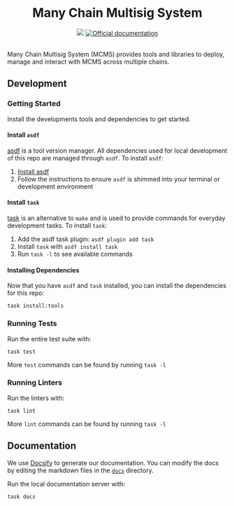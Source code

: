 <div align="center">
  <h1>Many Chain Multisig System</h1>
  <a href='https://github.com/smartcontractkit/mcms/actions/workflows/push-main.yml'><img src="https://github.com/smartcontractkit/mcms/actions/workflows/push-main.yml/badge.svg" /></a>
  <a href="https://miniature-adventure-5kwz5w3.pages.github.io/" rel="nofollow">
    <img src="https://img.shields.io/static/v1?label=docs&message=latest&color=blue" alt="Official documentation">
  </a>
  <br/>
  <br/>
</div>

Many Chain Multisig System (MCMS) provides tools and libraries to deploy, manage and interact with MCMS across multiple chains.

## Development

### Getting Started

Install the developments tools and dependencies to get started.

#### Install `asdf`

[asdf](https://asdf-vm.com/) is a tool version manager. All dependencies used for local development of this repo are managed through `asdf`. To install `asdf`:

1. [Install asdf](https://asdf-vm.com/guide/getting-started.html)
2. Follow the instructions to ensure `asdf` is shimmed into your terminal or development environment

#### Install `task`

[task](https://github.com/go-task/task) is an alternative to `make` and is used to provide commands for everyday development tasks. To install `task`:

1. Add the asdf task plugin: `asdf plugin add task`
2. Install `task` with `asdf install task`
3. Run `task -l` to see available commands

#### Installing Dependencies

Now that you have `asdf` and `task` installed, you can install the dependencies for this repo:

`task install:tools`

### Running Tests

Run the entire test suite with:

`task test`

More `test` commands can be found by running `task -l`

### Running Linters

Run the linters with:

`task lint`

More `lint` commands can be found by running `task -l`

## Documentation

We use [Docsify](https://docsify.js.org) to generate our documentation. You can modify the docs by editing the markdown files in the [`docs`](https://github.com/smartcontractkit/mcms/tree/main/docs) directory.

Run the local documentation server with:

```
task docs
````
